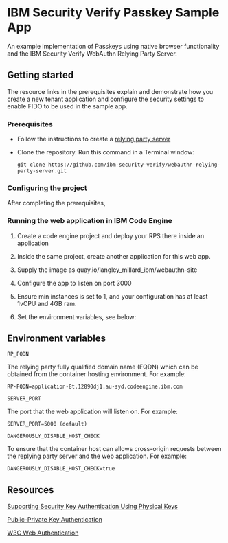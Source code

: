 # IBM Security Verify Passkey Sample App

An example implementation of Passkeys using native browser functionality and the IBM Security Verify WebAuthn Relying Party Server.

## Getting started

The resource links in the prerequisites explain and demonstrate how you create a new tenant application and configure the security settings to enable FIDO to be used in the sample app.

### Prerequisites

- Follow the instructions to create a [relying party server](https://github.com/ibm-security-verify/webauthn-relying-party-server-swift/blob/main/README.md)

- Clone the repository. Run this command in a Terminal window:

  ```
  git clone https://github.com/ibm-security-verify/webauthn-relying-party-server.git
  ```
### Configuring the project

After completing the prerequisites, 


### Running the web application in IBM Code Engine

1. Create a code engine project and deploy your RPS there inside an application

2. Inside the same project, create another application for this web app.

3. Supply the image as quay.io/langley_millard_ibm/webauthn-site

4. Configure the app to listen on port 3000

5. Ensure min instances is set to 1, and your configuration has at least 1vCPU and 4GB ram.
6. Set the environment variables, see below:

## Environment variables
`RP_FQDN`

The relying party fully qualified domain name (FQDN) which can be obtained from the container hosting environment. For example:

```
RP-FQDN=application-8t.12890dj1.au-syd.codeengine.ibm.com
```

`SERVER_PORT`

The port that the web application will listen on. For example:

```
SERVER_PORT=5000 (default)
```

`DANGEROUSLY_DISABLE_HOST_CHECK`

To ensure that the container host can allows cross-origin requests between the replying party server and the web application. For example:

```
DANGEROUSLY_DISABLE_HOST_CHECK=true
```

## Resources
[Supporting Security Key Authentication Using Physical Keys](https://developer.apple.com/documentation/authenticationservices/public-private_key_authentication/supporting_security_key_authentication_using_physical_keys)

[Public-Private Key Authentication](
https://developer.apple.com/documentation/authenticationservices/public-private_key_authentication)

[W3C Web Authentication](https://www.w3.org/TR/webauthn-2/)

